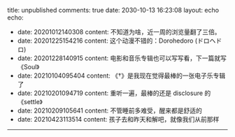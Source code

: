 title: unpublished
comments: true
date: 2030-10-13 16:23:08
layout: echo
echo:
  - date: 20201012140308
    content: 不知道为啥，近一周的浏览量翻了三倍。
  - date: 20201225154216
    content: 这个动漫不错的：Dorohedoro (ドロヘドロ)
  - date: 20201228140915
    content: 电影和音乐专辑也可以写写看，下一篇就写《Soul》
  - date: 20210104095404
    content: 《†》是我现在觉得最棒的一张电子乐专辑了
  - date: 20210201094719
    content: 重听一遍，最棒的还是 disclosure 的《settle》
  - date: 20210209105641
    content: 不管睡前多难受，醒来都是舒适的
  - date: 20210423113514
    content: 孩子去和昨天和解吧，就像我们从前那样
---

